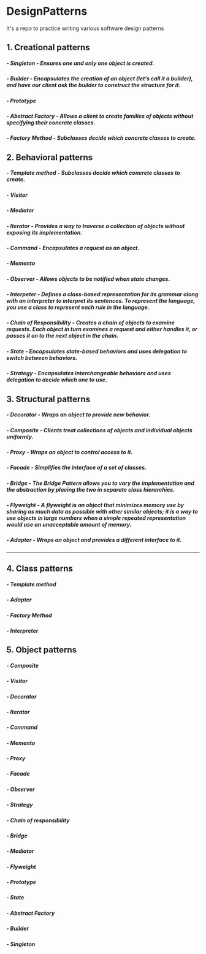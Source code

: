 # DesignPatterns
It's a repo to practice writing various software design patterns

## 1. Creational patterns 
##### - Singleton - Ensures one and only one object is created.
#####	- Builder -  Encapsulates the creation of an object (let’s call it a builder), and have our client ask the builder to construct the structure for it.  
#####	- Prototype
#####	- Abstract Factory - Allows a client to create families of objects without specifying their concrete classes.
#####	- Factory Method - Subclasses decide which concrete classes to create.

## 2. Behavioral patterns
#####	- Template method - Subclasses decide which concrete classes to create.
#####	- Visitor
#####	- Mediator
#####	- Iterator - Provides a way to traverse a collection of objects without exposing its implementation.
#####	- Command - Encapsulates a request as an object.
#####	- Memento
#####	- Observer - Allows objects to be notified when state changes.
#####	- Interpeter -  Defines a class-based representation for its grammar along with an  interpreter to interpret its sentences. To represent the language, you use a class to represent each rule in the language. 
#####	- Chain of Responsibility - Creates a chain of objects to examine requests. Each object in turn examines a request and either handles it, or passes it on to the next object in the chain.
#####	- State - Encapsulates state-based behaviors and uses delegation to switch between behaviors.
#####	- Strategy - Encapsulates interchangeable behaviors and uses delegation to decide which one to use.

## 3. Structural patterns 
#####	- Decorator - Wraps an object to provide new behavior.
#####	- Composite - Clients treat collections of objects and individual objects uniformly.
#####	- Proxy - Wraps an object to control access to it.
#####	- Facade - Simplifies the interface of a set of classes.
#####	- Bridge - 	The Bridge Pattern allows you to vary the implementation and the abstraction by placing the two in separate class hierarchies.
#####	- Flyweight - A flyweight is an object that minimizes memory use by sharing as much data as possible with other similar objects; it is a way to use objects in large numbers when a simple repeated representation would use an unacceptable amount of memory.
#####	- Adapter - Wraps an object and provides a different interface to it.
---------------------------
## 4. Class patterns
#####	- Template method
#####	- Adapter
#####	- Factory Method
#####	- Interpreter

## 5. Object patterns
#####	- Composite
#####	- Visitor
#####	- Decorator
#####	- Iterator
#####	- Command
#####	- Memento
#####	- Proxy
#####	- Facade
#####	- Observer
#####	- Strategy
#####	- Chain of responsibility
#####	- Bridge
#####	- Mediator
#####	- Flyweight
#####	- Prototype
#####	- State
#####	- Abstract Factory
#####	- Builder
#####	- Singleton